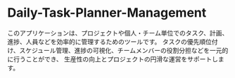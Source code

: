 # Daily-Task-Planner-Management
このアプリケーションは、プロジェクトや個人・チーム単位でのタスク、計画、進捗、人員などを効率的に管理するためのツールです。 タスクの優先順位付け、スケジュール管理、進捗の可視化、チームメンバーの役割分担などを一元的に行うことができ、 生産性の向上とプロジェクトの円滑な運営をサポートします。